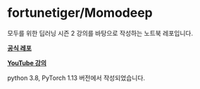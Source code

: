 # fortunetiger/Momodeep

모두를 위한 딥러닝 시즌 2 강의를 바탕으로 작성하는 노트북 레포입니다.

**[공식 레포](https://github.com/deeplearningzerotoall/PyTorch)**

**[YouTube 강의](https://www.youtube.com/playlist?list=PLQ28Nx3M4JrhkqBVIXg-i5_CVVoS1UzAv)** 


python 3.8, PyTorch 1.13 버전에서 작성되었습니다.


